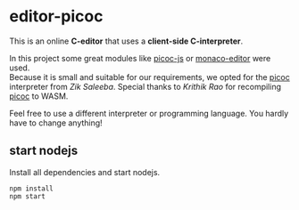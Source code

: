 # editor-picoc
  
This is an online **C-editor** that uses a **client-side C-interpreter**.  
  
In this project some great modules like [picoc-js](https://www.npmjs.com/package/picoc-js) or [monaco-editor](https://microsoft.github.io/monaco-editor/) were used.  
Because it is small and suitable for our requirements, we opted for the [picoc](https://gitlab.com/zsaleeba/picoc) interpreter from *Zik Saleeba*. 
Special thanks to *Krithik Rao* for recompiling [picoc](https://gitlab.com/zsaleeba/picoc) to WASM. 
  
Feel free to use a different interpreter or programming language. You hardly have to change anything!

## start nodejs

Install all dependencies and start nodejs.

```
npm install
npm start
```
